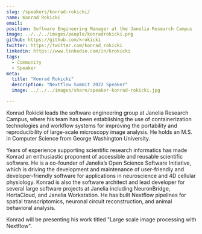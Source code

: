 ```yaml
---
slug: /speakers/konrad-rokicki/
name: Konrad Rokicki
email: 
position: Software Engineering Manager at the Janelia Research Campus
image: ../../../images/people/konradrokicki.png
github: https://github.com/krokicki
twitter: https://twitter.com/konrad_rokicki
linkedin: https://www.linkedin.com/in/krokicki
tags:
  - Community
  - Speaker
meta:
  title: "Konrad Rokicki"
  description: "Nextflow Summit 2022 Speaker"
  image: ../../../images/share/speaker-konrad-rokicki.jpg

---
```

Konrad Rokicki leads the software engineering group at Janelia Research Campus, where his team has been establishing the use of containerization technologies and workflow systems for improving the portability and reproducibility of large-scale microscopy image analysis. He holds an M.S. in Computer Science from George Washington University.
 
Years of experience supporting scientific research informatics has made Konrad an enthusiastic proponent of accessible and reusable scientific software. He is a co-founder of Janelia’s Open Science Software Initiative, which is driving the development and maintenance of user-friendly and developer-friendly software for applications in neuroscience and 4D cellular physiology. Konrad is also the software architect and lead developer for several large software projects at Janelia including NeuronBridge, HortaCloud, and Janelia Workstation. He has built Nextflow pipelines for spatial transcriptomics, neuronal circuit reconstruction, and animal behavioral analysis.

Konrad will be presenting his work titled "Large scale image processing with Nextflow".
